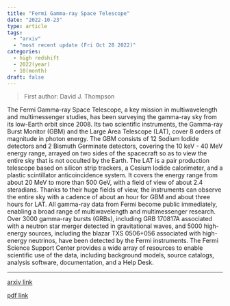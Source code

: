 ```yaml
---
title: "Fermi Gamma-ray Space Telescope"
date: "2022-10-23"
type: article
tags:
  - "arxiv"
  - "most recent update (Fri Oct 28 2022)"
categories:
  - high redshift
  - 2022(year)
  - 10(month)
draft: false
---
```


> First author: David J. Thompson

 The Fermi Gamma-ray Space Telescope, a key mission in multiwavelength and
multimessenger studies, has been surveying the gamma-ray sky from its low-Earth
orbit since 2008. Its two scientific instruments, the Gamma-ray Burst Monitor
(GBM) and the Large Area Telescope (LAT), cover 8 orders of magnitude in photon
energy. The GBM consists of 12 Sodium Iodide detectors and 2 Bismuth Germinate
detectors, covering the 10 keV - 40 MeV energy range, arrayed on two sides of
the spacecraft so as to view the entire sky that is not occulted by the Earth.
The LAT is a pair production telescope based on silicon strip trackers, a
Cesium Iodide calorimeter, and a plastic scintillator anticoincidence system.
It covers the energy range from about 20 MeV to more than 500 GeV, with a field
of view of about 2.4 steradians. Thanks to their huge fields of view, the
instruments can observe the entire sky with a cadence of about an hour for GBM
and about three hours for LAT. All gamma-ray data from Fermi become public
immediately, enabling a broad range of multiwavelength and multimessenger
research. Over 3000 gamma-ray bursts (GRBs), including GRB 170817A associated
with a neutron star merger detected in gravitational waves, and 5000
high-energy sources, including the blazar TXS 0506+056 associated with
high-energy neutrinos, have been detected by the Fermi instruments. The Fermi
Science Support Center provides a wide array of resources to enable scientific
use of the data, including background models, source catalogs, analysis
software, documentation, and a Help Desk.

---
[arxiv link](http://arxiv.org/abs/2210.12875v1)

[pdf link](http://arxiv.org/pdf/2210.12875v1)
